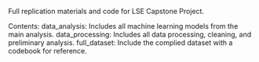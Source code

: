 Full replication materials and code for LSE Capstone Project.

Contents:
data_analysis: Includes all machine learning models from the main analysis.
data_processing: Includes all data processing, cleaning, and preliminary analysis.
full_dataset: Include the complied dataset with a codebook for reference.
